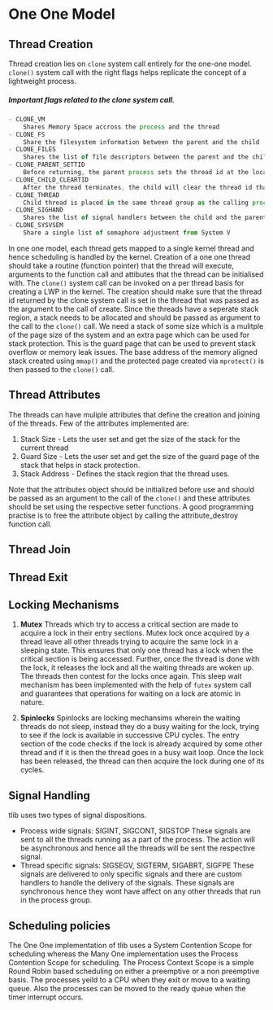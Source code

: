 # One One Model

## Thread Creation

Thread creation lies on `clone` system call entirely for the one-one model. `clone()` system call with the right flags helps replicate the concept of a lightweight process.

##### Important flags related to the clone system call.

```js
- CLONE_VM
	Shares Memory Space accross the process and the thread
- CLONE_FS
	Share the filesystem information between the parent and the child
- CLONE_FILES
	Shares the list of file descriptors between the parent and the child
- CLONE_PARENT_SETTID
	Before returning, the parent process sets the thread id at the location specified to clone
- CLONE_CHILD_CLEARTID
	After the thread terminates, the child will clear the thread id that was set at location previously by parent
- CLONE_THREAD
	Child thread is placed in the same thread group as the calling process
- CLONE_SIGHAND
	Shares the list of signal handlers between the child and the parent process
- CLONE_SYSVSEM
	Share a single list of semaphore adjustment from System V
```

In one one model, each thread gets mapped to a single kernel thread and hence scheduling is handled by the kernel.
Creation of a one one thread should take a routine (function pointer) that the thread will execute, arguments to the function call and attibutes that the thread can be initialised with.
The `clone()` system call can be invoked on a per thread basis for creating a LWP in the kernel. The creation should make sure that the thread id returned by the clone system call is set in the thread that was passed as the argument to the call of create.
Since the threads have a seperate stack region, a stack needs to be allocated and should be passed as argument to the call to the `clone()` call. We need a stack of some size which is a mulitple of the page size of the system and an extra page which can be used for stack protection. This is the guard page that can be used to prevent stack overflow or memory leak issues. The base address of the memory aligned stack created using `mmap()` and the protected page created via `mprotect()` is then passed to the `clone()` call.

## Thread Attributes

The threads can have muliple attributes that define the creation and joining of the threads. Few of the attributes implemented are:

1. Stack Size - Lets the user set and get the size of the stack for the current thread
2. Guard Size - Lets the user set and get the size of the guard page of the stack that helps in stack protection.
3. Stack Address - Defines the stack region that the thread uses.

Note that the attributes object should be initialized before use and should be passed as an argument to the call of the `clone()` and these attributes should be set using the respective setter functions. A good programming practise is to free the attribute object by calling the attribute_destroy function call.

## Thread Join

## Thread Exit

## Locking Mechanisms

1. <b>Mutex</b>
   Threads which try to access a critical section are made to acquire a lock in their entry sections. Mutex lock once acquired by a thread leave all other threads trying to acquire the same lock in a sleeping state. This ensures that only one thread has a lock when the critical section is being accessed. Further, once the thread is done with the lock, it releases the lock and all the waiting threads are woken up. The threads then contest for the locks once again. This sleep wait mechanism has been implemented with the help of `futex` system call and guarantees that operations for waiting on a lock are atomic in nature.

2. <b>Spinlocks</b>
   Spinlocks are locking mechansims wherein the waiting threads do not sleep, instead they do a busy waiting for the lock, trying to see if the lock is available in successive CPU cycles. The entry section of the code checks if the lock is already acquired by some other thread and if it is then the thread goes in a busy wait loop. Once the lock has been released, the thread can then acquire the lock during one of its cycles.

## Signal Handling

tlib uses two types of signal dispositions.

- Process wide signals: SIGINT, SIGCONT, SIGSTOP
  These signals are sent to all the threads running as a part of the process. The action will be asynchronous and hence all the threads will be sent the respective signal.
- Thread specific signals: SIGSEGV, SIGTERM, SIGABRT, SIGFPE
  These signals are delivered to only specific signals and there are custom handlers to handle the delivery of the signals. These signals are synchronous hence they wont have affect on any other threads that run in the process group.

## Scheduling policies

The One One implementation of tlib uses a System Contention Scope for scheduling whereas the Many One implementation uses the Process Contention Scope for scheduling. The Process Context Scope is a simple Round Robin based scheduling on either a preemptive or a non preemptive basis. The processes yeild to a CPU when they exit or move to a waiting queue. Also the processes can be moved to the ready queue when the timer interrupt occurs.
